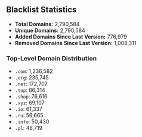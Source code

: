 ## Blacklist Statistics

- **Total Domains:** 2,790,584
- **Unique Domains:** 2,790,584
- **Added Domains Since Last Version:** 776,979
- **Removed Domains Since Last Version:** 1,008,311

### Top-Level Domain Distribution

-  `.com`: 1,236,582
-  `.org`: 235,745
-  `.net`: 172,707
-  `.top`: 86,314
-  `.shop`: 76,616
-  `.xyz`: 69,107
-  `.io`: 61,337
-  `.ru`: 56,665
-  `.info`: 50,430
-  `.pl`: 48,719

